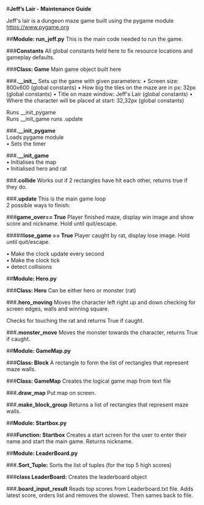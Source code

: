 #**Jeff’s Lair - Maintenance Guide**

Jeff's lair is a dungeon maze game built using the pygame module https://www.pygame.org

##**Module: run_jeff.py**
This is the main code needed to run the game. 
 
###**Constants**
All global constants held here to fix resource locations and gameplay defaults.

###**Class: Game**
Main game object built here

###**.\_\_init\_\_**
Sets up the game with given parameters:
• Screen size: 800x600 (global constants)
• How big the tiles on the maze are in px: 32px (global constants)
• Title on maze window: Jeff's Lair (global constants)
• Where the character will be placed at start: 32,32px (global constants)

Runs __init_pygame\
Runs __init_game
runs .update

###**.__init_pygame**\
Loads pygame module\
• Sets the timer

###**.__init_game**\
• Initialises the map\
• Initialised hero and rat

###**.collide**
Works out if 2 rectangles have hit each other, returns true if they do.

###**.update**
This is the main game loop\
2 possible ways to finish: 

###**game_over== True**
Player finished maze, display win image and show score and nickname. Hold until quit/escape.

#####**lose_game == True**
Player caught by rat, display lose image. Hold until quit/escape.

• Make the clock update every second \
• Make the clock tick\
• detect collisions

##**Module: Hero.py**

###**Class: Hero**
Can be either hero or monster (rat)

###**.hero_moving**
Moves the character left right up and down checking for screen edges, walls and winning square.

Checks for touching the rat and returns True if caught.

###**.monster_move**
Moves the monster towards the character, returns True if caught.

##**Module: GameMap.py**

###**Class: Block**
A rectangle to form the list of rectangles that represent maze walls.

###**Class: GameMap**
Creates the logical game map from text file

###**.draw_map**
Put map on screen.

###**.make_block_group**
Returns a list of rectangles that represent maze walls.

##**Module: Startbox.py**

###**Function: Startbox**
Creates a start screen for the user to enter their name and start the main game. Returns nickname.

##**Module: LeaderBoard.py**

###**.Sort_Tuple:**
Sorts the list of tuples (for the top 5 high scores)

###**class LeaderBoard:**
Creates the leaderboard object

###**.board_input_result**
Reads top scores from Leaderboard.txt file. Adds latest score, orders list and removes the slowest. Then sames back to file.














